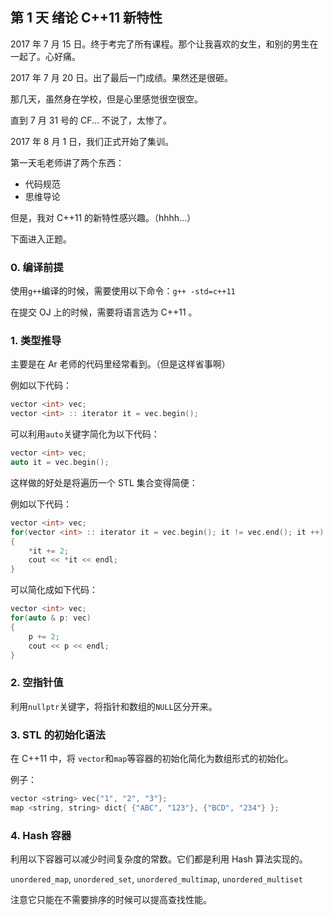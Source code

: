 ## 第 1 天 绪论 C++11 新特性

2017 年 7 月 15 日。终于考完了所有课程。那个让我喜欢的女生，和别的男生在一起了。心好痛。

2017 年 7 月 20 日。出了最后一门成绩。果然还是很砸。

那几天，虽然身在学校，但是心里感觉很空很空。

直到 7 月 31 号的 CF... 不说了，太惨了。

2017 年 8 月 1 日，我们正式开始了集训。

第一天毛老师讲了两个东西：

* 代码规范
* 思维导论

但是，我对 C++11 的新特性感兴趣。（hhhh...）

下面进入正题。

### 0. 编译前提

使用`g++`编译的时候，需要使用以下命令：`g++ -std=c++11`

在提交 OJ 上的时候，需要将语言选为 C++11 。

### 1. 类型推导

主要是在 Ar 老师的代码里经常看到。（但是这样省事啊）

例如以下代码：

```cpp
vector <int> vec;
vector <int> :: iterator it = vec.begin();
```

可以利用`auto`关键字简化为以下代码：

```cpp
vector <int> vec;
auto it = vec.begin();
```

这样做的好处是将遍历一个 STL 集合变得简便：

例如以下代码：

```cpp
vector <int> vec;
for(vector <int> :: iterator it = vec.begin(); it != vec.end(); it ++)
{
    *it += 2;
    cout << *it << endl;
}
```

可以简化成如下代码：

```cpp
vector <int> vec;
for(auto & p: vec)
{
    p += 2;
    cout << p << endl;
}
```

### 2. 空指针值

利用`nullptr`关键字，将指针和数组的`NULL`区分开来。

### 3. STL 的初始化语法

在 C++11  中，将 `vector`和`map`等容器的初始化简化为数组形式的初始化。

例子：

```cpp
vector <string> vec{"1", "2", "3"};
map <string, string> dict{ {"ABC", "123"}, {"BCD", "234"} };
```

### 4. Hash 容器

利用以下容器可以减少时间复杂度的常数。它们都是利用 Hash 算法实现的。

`unordered_map`, `unordered_set`, `unordered_multimap`, `unordered_multiset`

注意它只能在不需要排序的时候可以提高查找性能。

